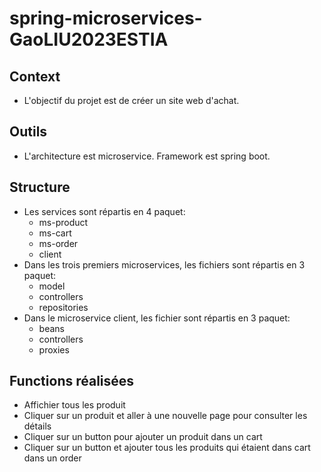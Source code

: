 # spring-microservices-GaoLIU2023ESTIA
## Context
- L'objectif du projet est de créer un site web d'achat.
## Outils
- L'architecture est microservice. Framework est spring boot.
## Structure
- Les services sont répartis en 4 paquet:
  - ms-product
  - ms-cart
  - ms-order
  - client
- Dans les trois premiers microservices, les fichiers sont répartis en 3 paquet:
  - model
  - controllers
  - repositories
- Dans le microservice client, les fichier sont répartis en 3 paquet:
  - beans
  - controllers
  - proxies
## Functions réalisées
- Affichier tous les produit
- Cliquer sur un produit et aller à une nouvelle page pour consulter les détails
- Cliquer sur un button pour ajouter un produit dans un cart
- Cliquer sur un button et ajouter tous les produits qui étaient dans cart dans un order
